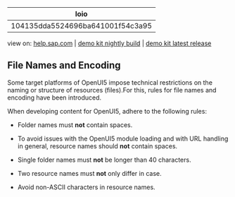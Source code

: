 | loio |
| -----|
| 104135dda5524696ba641001f54c3a95 |

<div id="loio">

view on: [help.sap.com](https://help.sap.com/viewer/DRAFT/3237636b137e43519a20ad5513c49ccb/latest/en-US/104135dda5524696ba641001f54c3a95.html) | [demo kit nightly build](https://openui5nightly.hana.ondemand.com/#/topic/104135dda5524696ba641001f54c3a95) | [demo kit latest release](https://openui5.hana.ondemand.com/#/topic/104135dda5524696ba641001f54c3a95)</div>
<!-- loio104135dda5524696ba641001f54c3a95 -->

## File Names and Encoding

Some target platforms of OpenUI5 impose technical restrictions on the naming or structure of resources \(files\).For this, rules for file names and encoding have been introduced.

When developing content for OpenUI5, adhere to the following rules:

-   Folder names must **not** contain spaces.

-   To avoid issues with the OpenUI5 module loading and with URL handling in general, resource names should **not** contain spaces.

-   Single folder names must **not** be longer than 40 characters.

-   Two resource names must **not** only differ in case.

-   Avoid non-ASCII characters in resource names.


